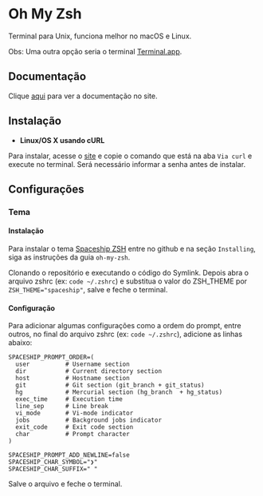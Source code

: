 # Oh My Zsh

Terminal para Unix, funciona melhor no macOS e Linux.

Obs: Uma outra opção seria o terminal [Terminal.app](terminal.app.md).

## Documentação

Clique [aqui](https://ohmyz.sh) para ver a documentação no site.

## Instalação

- **Linux/OS X usando cURL**

Para instalar, acesse o [site](https://ohmyz.sh) e copie o comando que está na aba `Via curl` e execute no terminal. Será necessário informar a senha antes de instalar.

## Configurações

### Tema

#### Instalação

Para instalar o tema [Spaceship ZSH](https://github.com/denysdovhan/spaceship-prompt) entre no github e na seção `Installing`, siga as instruções da guia `oh-my-zsh`.

Clonando o repositório e executando o código do Symlink. Depois abra o arquivo zshrc (ex: `code ~/.zshrc`) e substitua o valor do ZSH_THEME por `ZSH_THEME="spaceship"`, salve e feche o terminal.

#### Configuração

Para adicionar algumas configurações como a ordem do prompt, entre outros, no final do arquivo zshrc (ex: `code ~/.zshrc`), adicione as linhas abaixo:

```
SPACESHIP_PROMPT_ORDER=(
  user          # Username section
  dir           # Current directory section
  host          # Hostname section
  git           # Git section (git_branch + git_status)
  hg            # Mercurial section (hg_branch  + hg_status)
  exec_time     # Execution time
  line_sep      # Line break
  vi_mode       # Vi-mode indicator
  jobs          # Background jobs indicator
  exit_code     # Exit code section
  char          # Prompt character
)

SPACESHIP_PROMPT_ADD_NEWLINE=false
SPACESHIP_CHAR_SYMBOL="❯"
SPACESHIP_CHAR_SUFFIX=" "
```

Salve o arquivo e feche o terminal.
